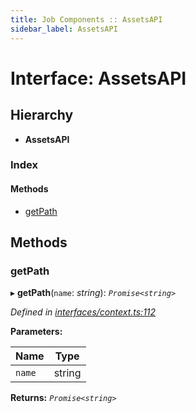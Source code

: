 ```yaml
---
title: Job Components :: AssetsAPI
sidebar_label: AssetsAPI
---
```


# Interface: AssetsAPI

## Hierarchy

* **AssetsAPI**

### Index

#### Methods

* [getPath](assetsapi.md#getpath)

## Methods

###  getPath

▸ **getPath**(`name`: *string*): *`Promise<string>`*

*Defined in [interfaces/context.ts:112](https://github.com/terascope/teraslice/blob/7cdb60b1/packages/job-components/src/interfaces/context.ts#L112)*

**Parameters:**

Name | Type |
------ | ------ |
`name` | string |

**Returns:** *`Promise<string>`*
